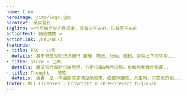 ```yaml
---
home: true
heroImage: /img/logo.jpg
heroText: 黑猫警长
tagline: 一个后知后觉的愚钝者，没有过不去的，只有回不去的
actionText: 随便瞧瞧 →
actionLink: /FAQ/Wiki
features:
- title: FAQ - 求索
  details: 基于书签对知识点进行 整理，吸收，吐纳，归档。吾将上下而求索...
- title: Store - 仓库
  details: 展望云仓库而归纳整理，方便行事&培养习惯。鱼和熊掌我全都要...
- title: Thought - 随笔
  details: 活着，是一件最能带来满足感的事。细细琢磨吧，人生啊，有意思的很...
footer: MIT Licensed | Copyright © 2019-present buqiyuan
---
```


